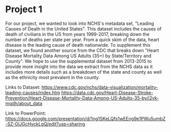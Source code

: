 # Project 1
For our project, we wanted to look into NCHS's metadata set, "Leading Causes of Death in the United States". This dataset includes the causes of death of civilians in the US from years 1999-2017, breaking down the number of deaths per state per year. 
From a quick skim of the data, heart disease is the leading cause of death nationwide. To supplement this dataset, we found another source from the CDC that breaks down "Heart Disease Mortality Data Among US Adults (35+) by State/Territory and County". We hope to use the supplemental dataset from 2013-2015 to provide more insight into the data we extract from the NCHS data as it includes more details such as a breakdown of the state and county as well as the ethnicity most prevalent in the county. 

Links to Dataset:
https://www.cdc.gov/nchs/data-visualization/mortality-leading-causes/index.htm
https://data.cdc.gov/Heart-Disease-Stroke-Prevention/Heart-Disease-Mortality-Data-Among-US-Adults-35-by/i2vk-mgdh/about_data

Link to PowerPoint:
https://docs.google.com/presentation/d/1ng1SKeLQfs1wEEng9e1PWu5umbZ-SZ-GlJGcHyckLgQ/edit?usp=sharing
